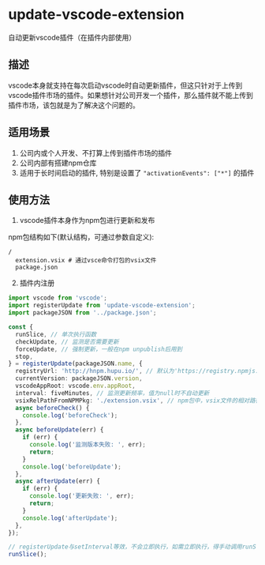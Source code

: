 # update-vscode-extension

自动更新vscode插件（在插件内部使用）

## 描述

vscode本身就支持在每次启动vscode时自动更新插件，但这只针对于上传到vscode插件市场的插件。如果想针对公司开发一个插件，那么插件就不能上传到插件市场，该包就是为了解决这个问题的。

## 适用场景

1. 公司内或个人开发、不打算上传到插件市场的插件
2. 公司内部有搭建npm仓库
3. 适用于长时间启动的插件, 特别是设置了 `"activationEvents": ["*"]` 的插件

## 使用方法

1. vscode插件本身作为npm包进行更新和发布

npm包结构如下(默认结构，可通过参数自定义):
```
/
  extension.vsix # 通过vsce命令打包的vsix文件
  package.json
```

2. 插件内注册

```typescript
import vscode from 'vscode';
import registerUpdate from 'update-vscode-extension';
import packageJSON from '../package.json';

const {
  runSlice, // 单次执行函数
  checkUpdate, // 监测是否需要更新
  forceUpdate, // 强制更新，一般在npm unpublish后用到
  stop,
} = registerUpdate(packageJSON.name, {
  registryUrl: 'http://hnpm.hupu.io/', // 默认为'https://registry.npmjs.org/'
  currentVersion: packageJSON.version,
  vscodeAppRoot: vscode.env.appRoot,
  interval: fiveMinutes, // 监测更新频率，值为null时不自动更新
  vsixRelPathFromNPMPkg: './extension.vsix', // npm包中，vsix文件的相对路径，默认为'./extension.vsix'
  async beforeCheck() {
    console.log('beforeCheck');
  },
  async beforeUpdate(err) {
    if (err) {
      console.log('监测版本失败: ', err);
      return;
    }
    console.log('beforeUpdate');
  },
  async afterUpdate(err) {
    if (err) {
      console.log('更新失败: ', err);
      return;
    }
    console.log('afterUpdate');
  },
});

// registerUpdate与setInterval等效，不会立即执行，如需立即执行，得手动调用runSlice
runSlice();
```
